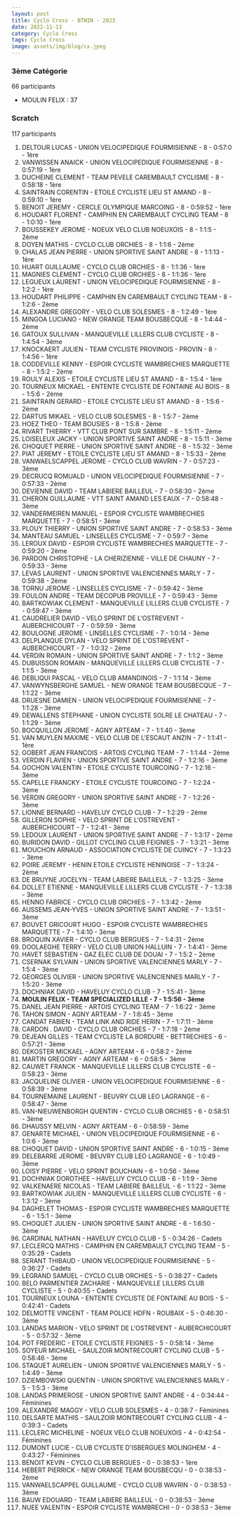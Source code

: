 ```yaml
---
layout: post
title: Cyclo Cross - BTWIN - 2023
date: 2022-11-13
category: Cyclo Cross
tags: Cyclo Cross
image: assets/img/blog/cx.jpeg
---
```


### 3ème Catégorie
66 participants
- MOULIN FELIX : 37

### Scratch
117 participants
1. DELTOUR LUCAS - UNION VELOCIPEDIQUE FOURMISIENNE - 8 - 0:57:0 - 1ère
2. VANWISSEN ANAICK - UNION VELOCIPEDIQUE FOURMISIENNE - 8 - 0:57:19 - 1ère
3. DUCHEINE CLEMENT - TEAM PEVELE CAREMBAULT CYCLISME - 8 - 0:58:18 - 1ère
4. SAINTRAIN CORENTIN - ETOILE CYCLISTE LIEU ST AMAND - 8 - 0:59:10 - 1ère
5. BENOIT JEREMY - CERCLE OLYMPIQUE MARCOING - 8 - 0:59:52 - 1ère
6. HOUDART FLORENT - CAMPHIN EN CAREMBAULT CYCLING TEAM - 8 - 1:0:10 - 1ère
7. BOUSSEKEY JEROME - NOEUX VELO CLUB NOEUXOIS - 8 - 1:1:5 - 2ème
8. DOYEN MATHIS - CYCLO CLUB ORCHIES - 8 - 1:1:6 - 2ème
9. CHALAS JEAN PIERRE - UNION SPORTIVE SAINT ANDRE - 8 - 1:1:13 - 1ère
10. HUART GUILLAUME - CYCLO CLUB ORCHIES - 8 - 1:1:36 - 1ère
11. MAGNIES CLEMENT - CYCLO CLUB ORCHIES - 8 - 1:1:36 - 1ère
12. LEGUEUX LAURENT - UNION VELOCIPEDIQUE FOURMISIENNE - 8 - 1:2:2 - 1ère
13. HOUDART PHILIPPE - CAMPHIN EN CAREMBAULT CYCLING TEAM - 8 - 1:2:6 - 2ème
14. ALEXANDRE GREGORY - VELO CLUB SOLESMES - 8 - 1:2:49 - 1ère
15. MINGOA LUCIANO - NEW ORANGE TEAM BOUSBECQUE - 8 - 1:4:44 - 2ème
16. GATOUX SULLIVAN - MANQUEVILLE LILLERS CLUB CYCLISTE - 8 - 1:4:54 - 3ème
17. KNOCKAERT JULIEN - TEAM CYCLISTE PROVINOIS - PROVIN - 8 - 1:4:56 - 1ère
18. CODDEVILLE KENNY - ESPOIR CYCLISTE WAMBRECHIES MARQUETTE - 8 - 1:5:2 - 2ème
19. ROULY ALEXIS - ETOILE CYCLISTE LIEU ST AMAND - 8 - 1:5:4 - 1ère
20. TOURNEUX MICKAEL - ENTENTE CYCLISTE DE FONTAINE AU BOIS - 8 - 1:5:6 - 2ème
21. SAINTRAIN GERARD - ETOILE CYCLISTE LIEU ST AMAND - 8 - 1:5:6 - 2ème
22. DARTUS MIKAEL - VELO CLUB SOLESMES - 8 - 1:5:7 - 2ème
23. HOEZ THEO - TEAM BOUSIES - 8 - 1:5:8 - 2ème
24. RIVART THIERRY - VTT  CLUB PONT SUR SAMBRE - 8 - 1:5:11 - 2ème
25. LOISELEUX JACKY - UNION SPORTIVE SAINT ANDRE - 8 - 1:5:11 - 3ème
26. CHOQUET PIERRE - UNION SPORTIVE SAINT ANDRE - 8 - 1:5:32 - 3ème
27. PIAT JEREMY - ETOILE CYCLISTE LIEU ST AMAND - 8 - 1:5:33 - 2ème
28. VANWAELSCAPPEL JEROME - CYCLO CLUB WAVRIN - 7 - 0:57:23 - 3ème
29. DECRUCQ ROMUALD - UNION VELOCIPEDIQUE FOURMISIENNE - 7 - 0:57:33 - 2ème
30. DEVIENNE DAVID - TEAM LABIERE BAILLEUL - 7 - 0:58:30 - 2ème
31. CHERON GUILLAUME - VTT SAINT AMAND LES EAUX - 7 - 0:58:48 - 3ème
32. VANDERMEIREN MANUEL - ESPOIR CYCLISTE WAMBRECHIES MARQUETTE - 7 - 0:58:51 - 3ème
33. PLOUY THIERRY - UNION SPORTIVE SAINT ANDRE - 7 - 0:58:53 - 3ème
34. MANTEAU SAMUEL - LINSELLES CYCLISME - 7 - 0:59:7 - 3ème
35. LEROUX DAVID - ESPOIR CYCLISTE WAMBRECHIES MARQUETTE - 7 - 0:59:20 - 2ème
36. PARDON CHRISTOPHE - LA CHERIZIENNE - VILLE DE CHAUNY - 7 - 0:59:33 - 3ème
37. LEVAS LAURENT - UNION SPORTIVE VALENCIENNES MARLY - 7 - 0:59:38 - 2ème
38. TORNU JEROME - LINSELLES CYCLISME - 7 - 0:59:42 - 3ème
39. FOULON ANDRE - TEAM DECOPUB PROVILLE - 7 - 0:59:43 - 3ème
40. BARTKOWIAK CLEMENT - MANQUEVILLE LILLERS CLUB CYCLISTE - 7 - 0:59:47 - 3ème
41. CAUDRELIER DAVID - VELO SPRINT DE L'OSTREVENT - AUBERCHICOURT - 7 - 0:59:59 - 3ème
42. BOULOGNE JEROME - LINSELLES CYCLISME - 7 - 1:0:14 - 3ème
43. DELPLANQUE DYLAN - VELO SPRINT DE L'OSTREVENT - AUBERCHICOURT - 7 - 1:0:32 - 2ème
44. VERDIN ROMAIN - UNION SPORTIVE SAINT ANDRE - 7 - 1:1:2 - 3ème
45. DUBUISSON ROMAIN - MANQUEVILLE LILLERS CLUB CYCLISTE - 7 - 1:1:5 - 3ème
46. DEBLIQUI PASCAL - VELO CLUB AMANDINOIS - 7 - 1:1:14 - 3ème
47. VANWYNSBERGHE SAMUEL - NEW ORANGE TEAM BOUSBECQUE - 7 - 1:1:22 - 3ème
48. DRUESNE DAMIEN - UNION VELOCIPEDIQUE FOURMISIENNE - 7 - 1:1:28 - 3ème
49. DEWALLENS STEPHANE - UNION CYCLISTE SOLRE LE CHATEAU - 7 - 1:1:29 - 3ème
50. BOCQUILLON JEROME - AGNY ARTEAM - 7 - 1:1:40 - 3ème
51. VAN MUYLEN MAXIME - VELO CLUB DE L'ESCAUT ANZIN - 7 - 1:1:41 - 1ère
52. GOBERT JEAN FRANCOIS - ARTOIS CYCLING TEAM - 7 - 1:1:44 - 2ème
53. VERDIN FLAVIEN - UNION SPORTIVE SAINT ANDRE - 7 - 1:2:16 - 3ème
54. GOCHON VALENTIN - ETOILE CYCLISTE TOURCOING - 7 - 1:2:16 - 3ème
55. CAPELLE FRANCKY - ETOILE CYCLISTE TOURCOING - 7 - 1:2:24 - 3ème
56. VERDIN GREGORY - UNION SPORTIVE SAINT ANDRE - 7 - 1:2:26 - 3ème
57. LIONNE BERNARD - HAVELUY CYCLO CLUB - 7 - 1:2:29 - 2ème
58. GILLERON SOPHIE - VELO SPRINT DE L'OSTREVENT - AUBERCHICOURT - 7 - 1:2:41 - 3ème
59. LEDOUX LAURENT - UNION SPORTIVE SAINT ANDRE - 7 - 1:3:17 - 2ème
60. BURIDON DAVID - GILLOT CYCLING CLUB FEIGNIES - 7 - 1:3:21 - 3ème
61. MOUCHON ARNAUD - ASSOCIATION CYCLISTE DE CUINCY - 7 - 1:3:23 - 3ème
62. POIRE JEREMY - HENIN ETOILE CYCLISTE HENINOISE - 7 - 1:3:24 - 2ème
63. DE BRUYNE JOCELYN - TEAM LABIERE BAILLEUL - 7 - 1:3:25 - 3ème
64. DOLLET ETIENNE - MANQUEVILLE LILLERS CLUB CYCLISTE - 7 - 1:3:38 - 3ème
65. HENNO FABRICE - CYCLO CLUB ORCHIES - 7 - 1:3:42 - 2ème
66. AUSSEMS JEAN-YVES - UNION SPORTIVE SAINT ANDRE - 7 - 1:3:51 - 3ème
67. BOUVET GRICOURT HUGO - ESPOIR CYCLISTE WAMBRECHIES MARQUETTE - 7 - 1:4:10 - 3ème
68. BROQUIN XAVIER - CYCLO CLUB BERGUES - 7 - 1:4:31 - 2ème
69. DOOLAEGHE TERRY - VELO CLUB UNION HALLUIN - 7 - 1:4:41 - 3ème
70. HAVET SEBASTIEN - GAZ ELEC CLUB DE DOUAI - 7 - 1:5:2 - 2ème
71. CSERNAK SYLVAIN - UNION SPORTIVE VALENCIENNES MARLY - 7 - 1:5:4 - 3ème
72. GEORGES OLIVIER - UNION SPORTIVE VALENCIENNES MARLY - 7 - 1:5:20 - 3ème
73. DOCHNIAK DAVID - HAVELUY CYCLO CLUB - 7 - 1:5:41 - 3ème
74. **MOULIN FELIX - TEAM SPECIALIZED LILLE - 7 - 1:5:56 - 3ème**
75. DANEL JEAN PIERRE - ARTOIS CYCLING TEAM - 7 - 1:6:22 - 3ème
76. TAHON SIMON - AGNY ARTEAM - 7 - 1:6:45 - 3ème
77. CANDAT FABIEN - TEAM LINK AND RIDE HERIN - 7 - 1:7:11 - 3ème
78. CARDON . DAVID - CYCLO CLUB ORCHIES - 7 - 1:7:18 - 2ème
79. DEJEAN GILLES - TEAM CYCLISTE LA BORDURE - BETTRECHIES - 6 - 0:57:21 - 3ème
80. DEKOSTER MICKAEL - AGNY ARTEAM - 6 - 0:58:2 - 2ème
81. MARTIN GREGORY - AGNY ARTEAM - 6 - 0:58:5 - 3ème
82. CAUWET FRANCK - MANQUEVILLE LILLERS CLUB CYCLISTE - 6 - 0:58:23 - 3ème
83. JACQUELINE OLIVIER - UNION VELOCIPEDIQUE FOURMISIENNE - 6 - 0:58:39 - 3ème
84. TOURNEMAINE LAURENT - BEUVRY CLUB LEO LAGRANGE - 6 - 0:58:47 - 3ème
85. VAN-NIEUWENBORGH QUENTIN - CYCLO CLUB ORCHIES - 6 - 0:58:51 - 3ème
86. DHAUSSY MELVIN - AGNY ARTEAM - 6 - 0:58:59 - 3ème
87. GENARTE MICHAEL - UNION VELOCIPEDIQUE FOURMISIENNE - 6 - 1:0:6 - 3ème
88. CHOQUET DAVID - UNION SPORTIVE SAINT ANDRE - 6 - 1:0:15 - 3ème
89. DELEBARRE JEROME - BEUVRY CLUB LEO LAGRANGE - 6 - 1:0:49 - 3ème
90. LOISY PIERRE - VELO SPRINT BOUCHAIN - 6 - 1:0:56 - 3ème
91. DOCHNIAK DOROTHEE - HAVELUY CYCLO CLUB - 6 - 1:1:9 - 3ème
92. VALKENAERE NICOLAS - TEAM LABIERE BAILLEUL - 6 - 1:1:22 - 3ème
93. BARTKOWIAK JULIEN - MANQUEVILLE LILLERS CLUB CYCLISTE - 6 - 1:3:12 - 3ème
94. DAGHELET THOMAS - ESPOIR CYCLISTE WAMBRECHIES MARQUETTE - 6 - 1:5:1 - 3ème
95. CHOQUET JULIEN - UNION SPORTIVE SAINT ANDRE - 6 - 1:6:50 - 3ème
96. CARDINAL NATHAN - HAVELUY CYCLO CLUB - 5 - 0:34:26 - Cadets
97. LECLERCQ MATHIS - CAMPHIN EN CAREMBAULT CYCLING TEAM - 5 - 0:35:29 - Cadets
98. SERANT THIBAUD - UNION VELOCIPEDIQUE FOURMISIENNE - 5 - 0:36:27 - Cadets
99. LEGRAND SAMUEL - CYCLO CLUB ORCHIES - 5 - 0:38:27 - Cadets
100. BELO PARMENTIER ZACHARIE - MANQUEVILLE LILLERS CLUB CYCLISTE - 5 - 0:40:55 - Cadets
101. TOURNEUX LOUNA - ENTENTE CYCLISTE DE FONTAINE AU BOIS - 5 - 0:42:41 - Cadets
102. DELMOTTE VINCENT - TEAM POLICE HDFN - ROUBAIX - 5 - 0:46:30 - 3ème
103. LANDAS MARION - VELO SPRINT DE L'OSTREVENT - AUBERCHICOURT - 5 - 0:57:32 - 3ème
104. POT FREDERIC - ETOILE CYCLISTE FEIGNIES - 5 - 0:58:14 - 3ème
105. SOYEUR MICHAEL - SAULZOIR MONTRECOURT CYCLING CLUB - 5 - 0:58:46 - 3ème
106. STAQUET AURELIEN - UNION SPORTIVE VALENCIENNES MARLY - 5 - 1:4:49 - 3ème
107. DZIEMBOWSKI QUENTIN - UNION SPORTIVE VALENCIENNES MARLY - 5 - 1:5:3 - 3ème
108. LANDAS PRIMEROSE - UNION SPORTIVE SAINT ANDRE - 4 - 0:34:44 - Féminines
109. ALEXANDRE MAGGY - VELO CLUB SOLESMES - 4 - 0:38:7 - Féminines
110. DELSARTE MATHIS - SAULZOIR MONTRECOURT CYCLING CLUB - 4 - 0:39:3 - Cadets
111. LECLERC MICHELINE - NOEUX VELO CLUB NOEUXOIS - 4 - 0:42:54 - Féminines
112. DUMONT LUCIE - CLUB CYCLISTE D'ISBERGUES MOLINGHEM - 4 - 0:43:27 - Féminines
113. BENOIT KEVIN - CYCLO CLUB BERGUES - 0 - 0:38:53 - 1ère
114. HEBERT PIERRICK - NEW ORANGE TEAM BOUSBECQU - 0 - 0:38:53 - 2ème
115. VANWAELSCAPPEL GUILLAUME - CYCLO CLUB WAVRIN - 0 - 0:38:53 - 3ème
116. BAUW EDOUARD - TEAM LABIERE BAILLEUL - 0 - 0:38:53 - 3ème
117. NUEE VALENTIN - ESPOIR CYCLISTE WAMBRECHI - 0 - 0:38:53 - 3ème
